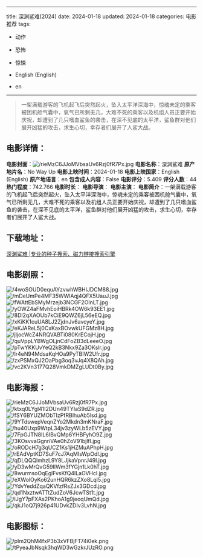 
---
title: 深渊鲨难(2024)
date: 2024-01-18
updated: 2024-01-18
categories: 电影推荐
tags:
- 动作
- 恐怖
- 惊悚

- English (English)
- en
---


> 一架满载游客的飞机起飞后突然起火，坠入太平洋深海中，惊魂未定的乘客被困机舱气囊中，氧气已所剩无几，大难不死的乘客以及机组人员正要开始庆祝，却遭到了几只嗜血鲨鱼的袭击，在深不见底的太平洋，鲨鱼群对他们展开凶猛的攻击，求生心切，幸存者们展开了人鲨大战。

## **电影详情**：

**电影封面**：<img src="https://image.tmdb.org/t/p/w200/rieMzC6JJoMVbsaUv6Rzj0fR7Px.jpg" alt="/rieMzC6JJoMVbsaUv6Rzj0fR7Px.jpg" title="/rieMzC6JJoMVbsaUv6Rzj0fR7Px.jpg">
**电影名称**：深渊鲨难
**原产地片名**：No Way Up
**电影上映时间**：2024-01-18
**电影上映国家**：English (English)
**原产地语言**：en
**包含成人内容**：False
**电影评分**：5.409
**评分人数**：44
**热门程度**：742.766
**电影时长**：
**电影导演**：
**电影主演**：
**电影简介**：一架满载游客的飞机起飞后突然起火，坠入太平洋深海中，惊魂未定的乘客被困机舱气囊中，氧气已所剩无几，大难不死的乘客以及机组人员正要开始庆祝，却遭到了几只嗜血鲨鱼的袭击，在深不见底的太平洋，鲨鱼群对他们展开凶猛的攻击，求生心切，幸存者们展开了人鲨大战。

## **下载地址**：
[深渊鲨难 |专业的种子搜索、磁力链接搜索引擎](https://movie.amd794.com:2083/?search=No%20Way%20Up&ordering=&mode=match_phrase&page_size=10&page=1)
 

## **电影剧照**：
<img src="https://image.tmdb.org/t/p/original/4woSOUD0equAYzvwhWBHIJDCM88.jpg" alt="/4woSOUD0equAYzvwhWBHIJDCM88.jpg" title="/4woSOUD0equAYzvwhWBHIJDCM88.jpg"><img src="https://image.tmdb.org/t/p/original/mDeUmPe4MF35WWlAqj4QFX5UauJ.jpg" alt="/mDeUmPe4MF35WWlAqj4QFX5UauJ.jpg" title="/mDeUmPe4MF35WWlAqj4QFX5UauJ.jpg"><img src="https://image.tmdb.org/t/p/original/fWAttEbSMyMrzejb3NCGF2OInLT.jpg" alt="/fWAttEbSMyMrzejb3NCGF2OInLT.jpg" title="/fWAttEbSMyMrzejb3NCGF2OInLT.jpg"><img src="https://image.tmdb.org/t/p/original/yOWZ4aFMvhEoiHBRk4OW6k93EE1.jpg" alt="/yOWZ4aFMvhEoiHBRk4OW6k93EE1.jpg" title="/yOWZ4aFMvhEoiHBRk4OW6k93EE1.jpg"><img src="https://image.tmdb.org/t/p/original/8Dl2qXAOUb7kCiE9QWZ6jL56eEQ.jpg" alt="/8Dl2qXAOUb7kCiE9QWZ6jL56eEQ.jpg" title="/8Dl2qXAOUb7kCiE9QWZ6jL56eEQ.jpg"><img src="https://image.tmdb.org/t/p/original/xKiKK1cuUA8LJ2ZjdnJv6avcyeY.jpg" alt="/xKiKK1cuUA8LJ2ZjdnJv6avcyeY.jpg" title="/xKiKK1cuUA8LJ2ZjdnJv6avcyeY.jpg"><img src="https://image.tmdb.org/t/p/original/eKJAReL5j0CxKaxBOvwkUFGMz8H.jpg" alt="/eKJAReL5j0CxKaxBOvwkUFGMz8H.jpg" title="/eKJAReL5j0CxKaxBOvwkUFGMz8H.jpg"><img src="https://image.tmdb.org/t/p/original/jljocWcZ4NRQVABTi080KrECojH.jpg" alt="/jljocWcZ4NRQVABTi080KrECojH.jpg" title="/jljocWcZ4NRQVABTi080KrECojH.jpg"><img src="https://image.tmdb.org/t/p/original/quVppLYBWgOLjnCdFoZB3dLeeeO.jpg" alt="/quVppLYBWgOLjnCdFoZB3dLeeeO.jpg" title="/quVppLYBWgOLjnCdFoZB3dLeeeO.jpg"><img src="https://image.tmdb.org/t/p/original/pTwYKKUvYeQ2kB3Nkx9Za3OKslr.jpg" alt="/pTwYKKUvYeQ2kB3Nkx9Za3OKslr.jpg" title="/pTwYKKUvYeQ2kB3Nkx9Za3OKslr.jpg"><img src="https://image.tmdb.org/t/p/original/lr4eN94MdsaKqHOa9PyTBIW2Ufr.jpg" alt="/lr4eN94MdsaKqHOa9PyTBIW2Ufr.jpg" title="/lr4eN94MdsaKqHOa9PyTBIW2Ufr.jpg"><img src="https://image.tmdb.org/t/p/original/zxPSMxQJ2OaPbg3oq3vJq4X8QAh.jpg" alt="/zxPSMxQJ2OaPbg3oq3vJq4X8QAh.jpg" title="/zxPSMxQJ2OaPbg3oq3vJq4X8QAh.jpg"><img src="https://image.tmdb.org/t/p/original/vc2KVn3177Q28VmkDMZgLUDt0By.jpg" alt="/vc2KVn3177Q28VmkDMZgLUDt0By.jpg" title="/vc2KVn3177Q28VmkDMZgLUDt0By.jpg">

## **电影海报**：
<img src="https://image.tmdb.org/t/p/original/rieMzC6JJoMVbsaUv6Rzj0fR7Px.jpg" alt="/rieMzC6JJoMVbsaUv6Rzj0fR7Px.jpg" title="/rieMzC6JJoMVbsaUv6Rzj0fR7Px.jpg"><img src="https://image.tmdb.org/t/p/original/ktxq0LYgl41I2DUn49TYIaS9dZR.jpg" alt="/ktxq0LYgl41I2DUn49TYIaS9dZR.jpg" title="/ktxq0LYgl41I2DUn49TYIaS9dZR.jpg"><img src="https://image.tmdb.org/t/p/original/fSY6BYUZMObTIzPfRBlhuAb5lsd.jpg" alt="/fSY6BYUZMObTIzPfRBlhuAb5lsd.jpg" title="/fSY6BYUZMObTIzPfRBlhuAb5lsd.jpg"><img src="https://image.tmdb.org/t/p/original/9YTdswepVeqnZYo2Mkdn3mKNraF.jpg" alt="/9YTdswepVeqnZYo2Mkdn3mKNraF.jpg" title="/9YTdswepVeqnZYo2Mkdn3mKNraF.jpg"><img src="https://image.tmdb.org/t/p/original/hu40Uxp9WtpL34jv3zyWLb5zEVY.jpg" alt="/hu40Uxp9WtpL34jv3zyWLb5zEVY.jpg" title="/hu40Uxp9WtpL34jv3zyWLb5zEVY.jpg"><img src="https://image.tmdb.org/t/p/original/7FpGJTN8IL6IBvQMp6YHBFyhO9Z.jpg" alt="/7FpGJTN8IL6IBvQMp6YHBFyhO9Z.jpg" title="/7FpGJTN8IL6IBvQMp6YHBFyhO9Z.jpg"><img src="https://image.tmdb.org/t/p/original/3KOsvvaGgnriVAe0hZoV91bjlfl.jpg" alt="/3KOsvvaGgnriVAe0hZoV91bjlfl.jpg" title="/3KOsvvaGgnriVAe0hZoV91bjlfl.jpg"><img src="https://image.tmdb.org/t/p/original/oRODcH7g3qUCZ1Ks1jHZMuAPhpH.jpg" alt="/oRODcH7g3qUCZ1Ks1jHZMuAPhpH.jpg" title="/oRODcH7g3qUCZ1Ks1jHZMuAPhpH.jpg"><img src="https://image.tmdb.org/t/p/original/rEAdVptKD7SuF7cJ7AqMIsWpOdI.jpg" alt="/rEAdVptKD7SuF7cJ7AqMIsWpOdI.jpg" title="/rEAdVptKD7SuF7cJ7AqMIsWpOdI.jpg"><img src="https://image.tmdb.org/t/p/original/qDLQQQlmhzL9Y8LJjkaVpnrJ49l.jpg" alt="/qDLQQQlmhzL9Y8LJjkaVpnrJ49l.jpg" title="/qDLQQQlmhzL9Y8LJjkaVpnrJ49l.jpg"><img src="https://image.tmdb.org/t/p/original/yD3wMrQvG59IIWm3fYGjn1Lk0hT.jpg" alt="/yD3wMrQvG59IIWm3fYGjn1Lk0hT.jpg" title="/yD3wMrQvG59IIWm3fYGjn1Lk0hT.jpg"><img src="https://image.tmdb.org/t/p/original/8wurmsoOqEglFvsKfQ4lLaOVHcl.jpg" alt="/8wurmsoOqEglFvsKfQ4lLaOVHcl.jpg" title="/8wurmsoOqEglFvsKfQ4lLaOVHcl.jpg"><img src="https://image.tmdb.org/t/p/original/eXWolOyKo62unHQR6kzZXo8LqI5.jpg" alt="/eXWolOyKo62unHQR6kzZXo8LqI5.jpg" title="/eXWolOyKo62unHQR6kzZXo8LqI5.jpg"><img src="https://image.tmdb.org/t/p/original/YdvYeddZqaQKVfzfRsZJx3GDcd.jpg" alt="/YdvYeddZqaQKVfzfRsZJx3GDcd.jpg" title="/YdvYeddZqaQKVfzfRsZJx3GDcd.jpg"><img src="https://image.tmdb.org/t/p/original/qd1NxztwATTtZudZoV6JcwTSt1t.jpg" alt="/qd1NxztwATTtZudZoV6JcwTSt1t.jpg" title="/qd1NxztwATTtZudZoV6JcwTSt1t.jpg"><img src="https://image.tmdb.org/t/p/original/iJgY7pFXAs2PKhoA1g9jeoqUmQd.jpg" alt="/iJgY7pFXAs2PKhoA1g9jeoqUmQd.jpg" title="/iJgY7pFXAs2PKhoA1g9jeoqUmQd.jpg"><img src="https://image.tmdb.org/t/p/original/qkJ1oQ7j926p41UDvkZDIv3LvhN.jpg" alt="/qkJ1oQ7j926p41UDvkZDIv3LvhN.jpg" title="/qkJ1oQ7j926p41UDvkZDIv3LvhN.jpg">

## **电影图标**：
<img src="https://image.tmdb.org/t/p/original/pIm2QhM4fxP3b3xVFBjFT74i0ek.png" alt="/pIm2QhM4fxP3b3xVFBjFT74i0ek.png" title="/pIm2QhM4fxP3b3xVFBjFT74i0ek.png"><img src="https://image.tmdb.org/t/p/original/tPyeaJbNsqk3hqWD3wGzkrJUzRO.png" alt="/tPyeaJbNsqk3hqWD3wGzkrJUzRO.png" title="/tPyeaJbNsqk3hqWD3wGzkrJUzRO.png">
